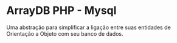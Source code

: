 # ArrayDB PHP - Mysql

Uma abstração para simplificar a ligação entre suas entidades de Orientação a Objeto com seu banco de dados.
